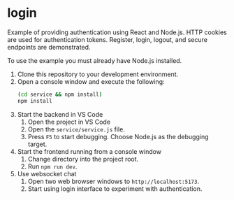 # login

Example of providing authentication using React and Node.js. HTTP cookies are used for authentication tokens. Register, login, logout, and secure endpoints are demonstrated.

To use the example you must already have Node.js installed.

1. Clone this repository to your development environment.
1. Open a console window and execute the following:
   ```sh
   (cd service && npm install)
   npm install
   ```
1. Start the backend in VS Code
   1. Open the project in VS Code
   1. Open the `service/service.js` file.
   1. Press `F5` to start debugging. Choose Node.js as the debugging target.
1. Start the frontend running from a console window
   1. Change directory into the project root.
   1. Run `npm run dev`.
1. Use websocket chat
   1. Open two web browser windows to `http://localhost:5173`.
   1. Start using login interface to experiment with authentication.
